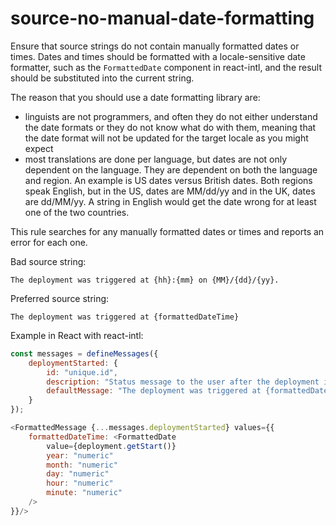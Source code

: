 # source-no-manual-date-formatting

Ensure that source strings do not contain manually formatted dates or times.
Dates and times should be formatted with a locale-sensitive date formatter,
such as the `FormattedDate` component in react-intl, and the result
should be substituted into the current string.

The reason that you should use a date formatting library are:

- linguists are not programmers, and often they do not either understand the
  date formats or they do not know what do with them, meaning that the date
  format will not be updated for the target locale as you might expect
- most translations are done per language, but dates are not only dependent
  on the language. They are dependent on both the language and region. An
  example is US dates versus British dates. Both regions speak English, but
  in the US, dates are MM/dd/yy and in the UK, dates are dd/MM/yy. A string
  in English would get the date wrong for at least one of the two countries.

This rule searches for any manually formatted dates or times and reports
an error for each one.

Bad source string:

```
The deployment was triggered at {hh}:{mm} on {MM}/{dd}/{yy}.
```

Preferred source string:

```
The deployment was triggered at {formattedDateTime}
```

Example in React with react-intl:

```js
const messages = defineMessages({
    deploymentStarted: {
        id: "unique.id",
        description: "Status message to the user after the deployment is started",
        defaultMessage: "The deployment was triggered at {formattedDateTime}"
    }
});

<FormattedMessage {...messages.deploymentStarted} values={{
    formattedDateTime: <FormattedDate
        value={deployment.getStart()}
        year: "numeric"
        month: "numeric"
        day: "numeric"
        hour: "numeric"
        minute: "numeric"
    />
}}/>
```